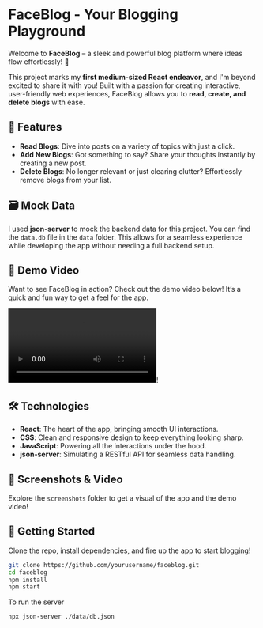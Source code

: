 # FaceBlog - Your Blogging Playground

Welcome to **FaceBlog** – a sleek and powerful blog platform where ideas flow effortlessly! 🚀

This project marks my **first medium-sized React endeavor**, and I'm beyond excited to share it with you! Built with a passion for creating interactive, user-friendly web experiences, FaceBlog allows you to **read, create, and delete blogs** with ease.

## 🎯 Features

- **Read Blogs**: Dive into posts on a variety of topics with just a click.
- **Add New Blogs**: Got something to say? Share your thoughts instantly by creating a new post.
- **Delete Blogs**: No longer relevant or just clearing clutter? Effortlessly remove blogs from your list.

## 🗃️ Mock Data

I used **json-server** to mock the backend data for this project. You can find the `data.db` file in the `data` folder. This allows for a seamless experience while developing the app without needing a full backend setup.

## 🎥 Demo Video

Want to see FaceBlog in action? Check out the demo video below! It’s a quick and fun way to get a feel for the app.

![Watch the demo](https://github.com/AhmedSamy02/faceblog/raw/main/screenshots/demo.mp4)!

## 🛠️ Technologies

- **React**: The heart of the app, bringing smooth UI interactions.
- **CSS**: Clean and responsive design to keep everything looking sharp.
- **JavaScript**: Powering all the interactions under the hood.
- **json-server**: Simulating a RESTful API for seamless data handling.

## 📂 Screenshots & Video

Explore the `screenshots` folder to get a visual of the app and the demo video!

## 🚀 Getting Started

Clone the repo, install dependencies, and fire up the app to start blogging!

```bash
git clone https://github.com/yourusername/faceblog.git
cd faceblog
npm install
npm start
```

To run the server

```bash
npx json-server ./data/db.json
```
